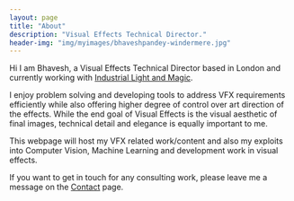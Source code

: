 ```yaml
---
layout: page
title: "About"
description: "Visual Effects Technical Director."
header-img: "img/myimages/bhaveshpandey-windermere.jpg"
---
```


Hi I am Bhavesh, a Visual Effects Technical Director based in London and currently working with [Industrial Light and Magic](http://ilm.com).

I enjoy problem solving and developing tools to address VFX requirements efficiently while also offering higher degree of control over art direction of the effects.
While the end goal of Visual Effects is the visual aesthetic of final images, technical detail and elegance is equally important to me.

This webpage will host my VFX related work/content and also my exploits into Computer Vision, Machine Learning and
development work in visual effects.

If you want to get in touch for any consulting work, please leave me a message on the [Contact](https://bhaveshpandey.github.io/contact) page.
